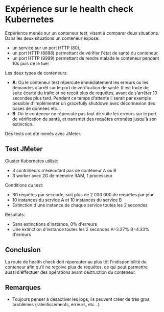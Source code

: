 # Expérience sur le health check Kubernetes

Expérience menée sur un conteneur test, visant à comparer deux situations. Dans les deux situations un conteneur
expose:
- un service sur un port HTTP (80),
- un port HTTP (8888) permettant de vérifier l'état de santé du conteneur,
- un port HTTP (9999) permettant de rendre malade le conteneur pendant 10s puis de le tuer  

Les deux types de conteneurs:
- **A**: Où le conteneur test répercute immédiatement les erreurs ou les demandes d'arrêt sur le port de vérification de santé.
Il est toute de suite écarté du trafic et ne reçoit plus de requêtes, avant de s'arrêter 10 secondes plus tard. Pendant ce temps 
d'attente il serait par exemple possible d'implémenter un gracefully shutdown avec déconnexion des bases de données etc...
- **B**: Où le conteneur ne répercute pas tout de suite les erreurs sur le port de vérification de santé, et transmet
des requêtes erronées jusqu'à son extinction.  

Des tests ont été menés avec JMeter. 

## Test JMeter

Cluster Kubernetes utilisé:

- 3 contrôlleurs n'éxecutant pas de conteneur A ou B
- 3 worker avec 2G de mémoire RAM, 1 processeur

Conditions du test:

- 30 requêtes par seconde, soit plus de 2 000 000 de requêtes par jour
- 10 instances du service A et 10 instances du service B
- Extinction d'une instance de chaque service toutes les 2 secondes

Résultats:
- Sans extinctions d'instance, 0% d'erreurs 
- Une extinction d'instance toutes les 2 secondes A=3.27% B=4.33% d'erreurs

## Conclusion

La route de health check doit répercuter au plus tôt l'indisponibilité du conteneur afin qu'il ne reçoive plus de requêtes,
ce qui peut permettre aussi d'éffectuer des opérations avant destruction du conteneur.

## Remarques

- Toujours penser à désactiver les logs, ils peuvent créer de très gros problèmes (ralentissements, erreurs, etc...)